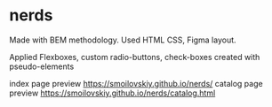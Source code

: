 # nerds

Made with BEM methodology.
Used HTML CSS, Figma layout.

Applied Flexboxes, 
custom radio-buttons, check-boxes created with pseudo-elements

index page preview https://smoilovskiy.github.io/nerds/
catalog page preview https://smoilovskiy.github.io/nerds/catalog.html
